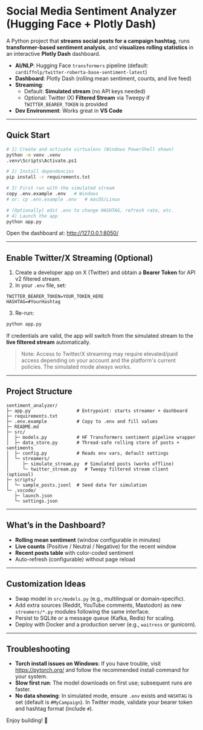 # Social Media Sentiment Analyzer (Hugging Face + Plotly Dash)

A Python project that **streams social posts for a campaign hashtag**, runs **transformer-based sentiment analysis**, and **visualizes rolling statistics** in an interactive **Plotly Dash** dashboard.

- **AI/NLP**: Hugging Face `transformers` pipeline (default: `cardiffnlp/twitter-roberta-base-sentiment-latest`)
- **Dashboard**: Plotly Dash (rolling mean sentiment, counts, and live feed)
- **Streaming**: 
  - Default: **Simulated stream** (no API keys needed)
  - Optional: Twitter (X) **Filtered Stream** via Tweepy if `TWITTER_BEARER_TOKEN` is provided
- **Dev Environment**: Works great in **VS Code**

---

## Quick Start

```bash
# 1) Create and activate virtualenv (Windows PowerShell shown)
python -m venv .venv
.venv\Scripts\Activate.ps1

# 2) Install dependencies
pip install -r requirements.txt

# 3) First run with the simulated stream
copy .env.example .env   # Windows
# or: cp .env.example .env   # macOS/Linux

# (Optionally) edit .env to change HASHTAG, refresh rate, etc.
# 4) Launch the app
python app.py
```

Open the dashboard at: http://127.0.0.1:8050/

---

## Enable Twitter/X Streaming (Optional)

1. Create a developer app on X (Twitter) and obtain a **Bearer Token** for API v2 filtered stream.
2. In your `.env` file, set:

```
TWITTER_BEARER_TOKEN=YOUR_TOKEN_HERE
HASHTAG=#YourHashtag
```

3. Re-run:

```bash
python app.py
```

If credentials are valid, the app will switch from the simulated stream to the **live filtered stream** automatically.

> Note: Access to Twitter/X streaming may require elevated/paid access depending on your account and the platform's current policies. The simulated mode always works.

---

## Project Structure

```
sentiment_analyzer/
├─ app.py                 # Entrypoint: starts streamer + dashboard
├─ requirements.txt
├─ .env.example           # Copy to .env and fill values
├─ README.md
├─ src/
│  ├─ models.py           # HF Transformers sentiment pipeline wrapper
│  ├─ data_store.py       # Thread-safe rolling store of posts + sentiments
│  ├─ config.py           # Reads env vars, default settings
│  └─ streamers/
│     ├─ simulate_stream.py  # Simulated posts (works offline)
│     └─ twitter_stream.py   # Tweepy filtered stream client (optional)
├─ scripts/
│  └─ sample_posts.jsonl  # Seed data for simulation
└─ .vscode/
   ├─ launch.json
   └─ settings.json
```

---

## What’s in the Dashboard?

- **Rolling mean sentiment** (window configurable in minutes)
- **Live counts** (Positive / Neutral / Negative) for the recent window
- **Recent posts table** with color-coded sentiment
- Auto-refresh (configurable) without page reload

---

## Customization Ideas

- Swap model in `src/models.py` (e.g., multilingual or domain-specific).
- Add extra sources (Reddit, YouTube comments, Mastodon) as new `streamers/*.py` modules following the same interface.
- Persist to SQLite or a message queue (Kafka, Redis) for scaling.
- Deploy with Docker and a production server (e.g., `waitress` or gunicorn).

---

## Troubleshooting

- **Torch install issues on Windows**: If you have trouble, visit https://pytorch.org/ and follow the recommended install command for your system.
- **Slow first run**: The model downloads on first use; subsequent runs are faster.
- **No data showing**: In simulated mode, ensure `.env` exists and `HASHTAG` is set (default is `#MyCampaign`). In Twitter mode, validate your bearer token and hashtag format (include `#`).

Enjoy building! 🚀
